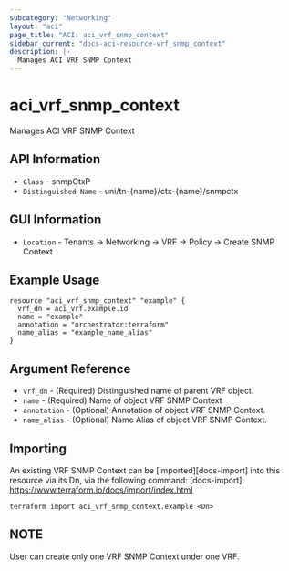 ```yaml
---
subcategory: "Networking"
layout: "aci"
page_title: "ACI: aci_vrf_snmp_context"
sidebar_current: "docs-aci-resource-vrf_snmp_context"
description: |-
  Manages ACI VRF SNMP Context
---
```


# aci_vrf_snmp_context #
Manages ACI VRF SNMP Context

## API Information ##
* `Class` - snmpCtxP
* `Distinguished Name` - uni/tn-{name}/ctx-{name}/snmpctx

## GUI Information ##
* `Location` - Tenants -> Networking -> VRF -> Policy -> Create SNMP Context


## Example Usage ##

```hcl
resource "aci_vrf_snmp_context" "example" {
  vrf_dn = aci_vrf.example.id
  name = "example"
  annotation = "orchestrator:terraform"
  name_alias = "example_name_alias"
}
```

## Argument Reference ##
* `vrf_dn` - (Required) Distinguished name of parent VRF object.
* `name` - (Required) Name of object VRF SNMP Context
* `annotation` - (Optional) Annotation of object VRF SNMP Context.
* `name_alias` - (Optional) Name Alias of object VRF SNMP Context.

## Importing ##
An existing VRF SNMP Context can be [imported][docs-import] into this resource via its Dn, via the following command:
[docs-import]: https://www.terraform.io/docs/import/index.html

```
terraform import aci_vrf_snmp_context.example <Dn>
```

## NOTE ##
User can create only one VRF SNMP Context under one VRF.